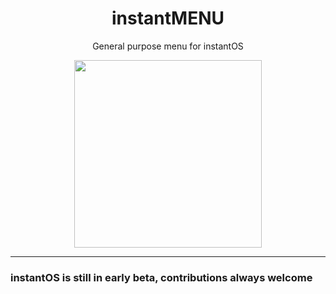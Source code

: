 <div align="center">
    <h1>instantMENU</h1>
    <p>General purpose menu for instantOS</p>
    <img width="300" height="300" src="https://raw.githubusercontent.com/instantOS/instantLOGO/master/png/menu.png">
</div>

--------
### instantOS is still in early beta, contributions always welcome
